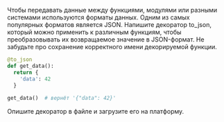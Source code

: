 Чтобы передавать данные между функциями, модулями или разными системами используются форматы данных. Одним из самых популярных форматов является JSON. Напишите декоратор to_json, который можно применить к различным функциям, чтобы преобразовывать их возвращаемое значение в JSON-формат. Не забудьте про сохранение корректного имени декорируемой функции.  

```python
@to_json
def get_data():
  return {
    'data': 42
  }
  
get_data()  # вернёт '{"data": 42}'
```  
Опишите декоратор в файле и загрузите его на платформу.
